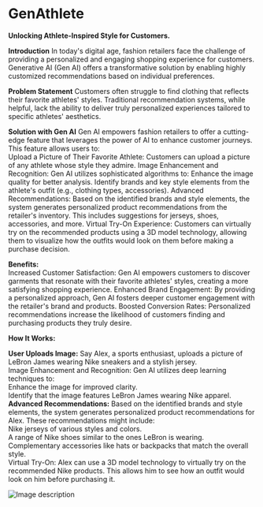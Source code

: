 # GenAthlete
**Unlocking Athlete-Inspired Style for Customers.**
<br>

**Introduction**
In today's digital age, fashion retailers face the challenge of providing a personalized and engaging shopping experience for customers. Generative AI (Gen AI) offers a transformative solution by enabling highly customized recommendations based on individual preferences.
<br>

**Problem Statement**
Customers often struggle to find clothing that reflects their favorite athletes' styles. Traditional recommendation systems, while helpful, lack the ability to deliver truly personalized experiences tailored to specific athletes' aesthetics.
<br>

**Solution with Gen AI**
Gen AI empowers fashion retailers to offer a cutting-edge feature that leverages the power of AI to enhance customer journeys. This feature allows users to:
<br>
Upload a Picture of Their Favorite Athlete: Customers can upload a picture of any athlete whose style they admire.
Image Enhancement and Recognition: Gen AI utilizes sophisticated algorithms to:
Enhance the image quality for better analysis.
Identify brands and key style elements from the athlete's outfit (e.g., clothing types, accessories).
Advanced Recommendations: Based on the identified brands and style elements, the system generates personalized product recommendations from the retailer's inventory. This includes suggestions for jerseys, shoes, accessories, and more.
Virtual Try-On Experience: Customers can virtually try on the recommended products using a 3D model technology, allowing them to visualize how the outfits would look on them before making a purchase decision.
<br>

**Benefits:**
<br>
Increased Customer Satisfaction: Gen AI empowers customers to discover garments that resonate with their favorite athletes' styles, creating a more satisfying shopping experience.
Enhanced Brand Engagement: By providing a personalized approach, Gen AI fosters deeper customer engagement with the retailer's brand and products.
Boosted Conversion Rates: Personalized recommendations increase the likelihood of customers finding and purchasing products they truly desire.
<br>

**How It Works:**

**User Uploads Image:** Say Alex, a sports enthusiast, uploads a picture of LeBron James wearing Nike sneakers and a stylish jersey.<br>
Image Enhancement and Recognition: Gen AI utilizes deep learning techniques to:<br>
Enhance the image for improved clarity.<br>
Identify that the image features LeBron James wearing Nike apparel.<br>
**Advanced Recommendations:** Based on the identified brands and style elements, the system generates personalized product recommendations for Alex. These recommendations might include:<br>
Nike jerseys of various styles and colors.<br>
A range of Nike shoes similar to the ones LeBron is wearing.<br>
Complementary accessories like hats or backpacks that match the overall style.<br>
Virtual Try-On: Alex can use a 3D model technology to virtually try on the recommended Nike products. This allows him to see how an outfit would look on him before purchasing it.

![Image description]("E:\ML\ml_projects\project_folder\genAI\image.png)